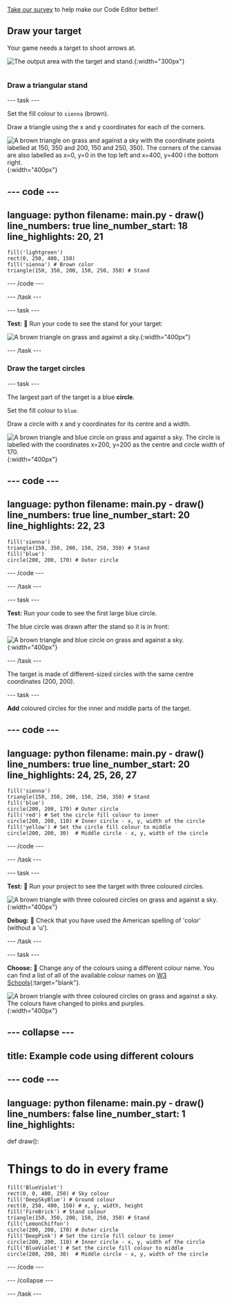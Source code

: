 <div class="c-survey-banner">
  <a class="c-survey-banner__link" href="https://form.raspberrypi.org/4873313">Take our survey</a> to help make our Code Editor better!
</div>

## Draw your target

<div style="display: flex; flex-wrap: wrap">
<div style="flex-basis: 200px; flex-grow: 1; margin-right: 15px;">
Your game needs a target to shoot arrows at.
</div>
<div>

![The output area with the target and stand.](images/three-circles.png){:width="300px"}

</div>
</div>

### Draw a triangular stand

--- task ---

Set the fill colour to `sienna` (brown). 

Draw a triangle using the x and y coordinates for each of the corners.

![A brown triangle on grass and against a sky with the coordinate points labelled at 150, 350 and 200, 150 and 250, 350). The corners of the canvas are also labelled as x=0, y=0 in the top left and x=400, y=400 i the bottom right.](images/stand_coords.png){:width="400px"}

--- code ---
---
language: python
filename: main.py - draw()
line_numbers: true
line_number_start: 18
line_highlights: 20, 21
---
    fill('lightgreen')
    rect(0, 250, 400, 150) 
    fill('sienna') # Brown color
    triangle(150, 350, 200, 150, 250, 350) # Stand 

--- /code ---

--- /task ---

--- task ---

**Test:** 🔄 Run your code to see the stand for your target: 

![A brown triangle on grass and against a sky.](images/target-stand.png){:width="400px"}

--- /task ---

### Draw the target circles

--- task ---

The largest part of the target is a blue **circle**.

Set the fill colour to `blue`. 

Draw a circle with x and y coordinates for its centre and a width. 

![A brown triangle and blue circle on grass and against a sky. The circle is labelled with the coordinates x=200, y=200 as the centre and circle width of 170.](images/circle-coords.png){:width="400px"}

--- code ---
---
language: python
filename: main.py - draw()
line_numbers: true
line_number_start: 20
line_highlights: 22, 23
---

    fill('sienna') 
    triangle(150, 350, 200, 150, 250, 350) # Stand 
    fill('blue')
    circle(200, 200, 170) # Outer circle 
  
--- /code ---

--- /task ---

--- task ---

**Test:** Run your code to see the first large blue circle. 

The blue circle was drawn after the stand so it is in front:

![A brown triangle and blue circle on grass and against a sky.](images/blue-circle.png){:width="400px"}

--- /task ---

The target is made of different-sized circles with the same centre coordinates (200, 200). 

--- task ---

**Add** coloured circles for the inner and middle parts of the target. 

--- code ---
---
language: python
filename: main.py - draw()
line_numbers: true
line_number_start: 20
line_highlights: 24, 25, 26, 27
---
    
    fill('sienna') 
    triangle(150, 350, 200, 150, 250, 350) # Stand 
    fill('blue')
    circle(200, 200, 170) # Outer circle 
    fill('red') # Set the circle fill colour to inner 
    circle(200, 200, 110) # Inner circle - x, y, width of the circle 
    fill('yellow') # Set the circle fill colour to middle      
    circle(200, 200, 30)  # Middle circle - x, y, width of the circle 
  
--- /code ---

--- /task ---

--- task ---

**Test:** 🔄 Run your project to see the target with three coloured circles. 

![A brown triangle with three coloured circles on grass and against a sky.](images/three-circles.png){:width="400px"}

**Debug:** 🐞 Check that you have used the American spelling of 'color' (without a 'u').

--- /task ---

--- task ---

**Choose:** 💭 Change any of the colours using a different colour name. You can find a list of all of the available colour names on [W3 Schools](https://www.w3schools.com/colors/colors_names.asp){:target="blank"}. 

![A brown triangle with three coloured circles on grass and against a sky. The colours have changed to pinks and purples.](images/alternative-colours.png){:width="400px"}

--- collapse ---
---
title: Example code using different colours
---

--- code ---
---
language: python
filename: main.py - draw()
line_numbers: false
line_number_start: 1
line_highlights: 
---
    
def draw():
# Things to do in every frame
    fill('BlueViolet')
    rect(0, 0, 400, 250) # Sky colour
    fill('DeepSkyBlue') # Ground colour
    rect(0, 250, 400, 150) # x, y, width, height
    fill('FireBrick') # Stand colour
    triangle(150, 350, 200, 150, 250, 350) # Stand
    fill('LemonChiffon')
    circle(200, 200, 170) # Outer circle
    fill('DeepPink') # Set the circle fill colour to inner
    circle(200, 200, 110) # Inner circle - x, y, width of the circle
    fill('BlueViolet') # Set the circle fill colour to middle
    circle(200, 200, 30)  # Middle circle - x, y, width of the circle
  
--- /code ---

--- /collapse ---


--- /task ---



